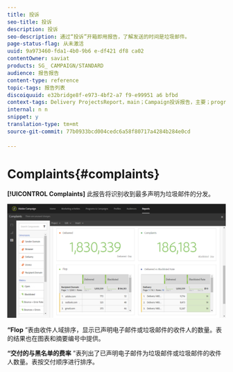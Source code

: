 ```yaml
---
title: 投诉
seo-title: 投诉
description: 投诉
seo-description: 通过“投诉”开箱即用报告，了解发送的时间是垃圾邮件。
page-status-flag: 从未激活
uuid: 9a973460-fda1-4b0-9b6 e-df421 df8 ca02
contentOwner: saviat
products: SG_ CAMPAIGN/STANDARD
audience: 报告报告
content-type: reference
topic-tags: 报告列表
discoiquuid: e32bridge8f-e973-4bf2-a7 f9-e99951 a6 bfbd
context-tags: Delivery ProjectsReport，main；Campaign投诉报告，主要；programmaksReport，main
internal: n n
snippet: y
translation-type: tm+mt
source-git-commit: 77b0933bcd004cedc6a58f80717a4284b284e0cd

---
```



# Complaints{#complaints}

**[!UICONTROL Complaints]** 此报告将识别收到最多声明为垃圾邮件的分发。

![](assets/delivery_reports_complaints.png)

**“Flop** ”表由收件人域排序，显示已声明电子邮件或垃圾邮件的收件人的数量。表的结果也在图表和摘要编号中提供。

**“交付的与黑名单的费率** ”表列出了已声明电子邮件为垃圾邮件或垃圾邮件的收件人数量。表按交付顺序进行排序。
